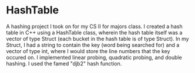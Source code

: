 # HashTable
A hashing project I took on for my CS II for majors class.
I created a hash table in C++ using a HashTable class, wherein the hash table itself was a vector of type Struct (each bucket in the hash table is of type Struct). In my Struct, I had a string to contain the key (word being searched for) and a vector of type int, where I would store the line numbers that the key occured on. I implemented linear probing, quadratic probing, and double hashing. I used the famed "djb2" hash function. 
